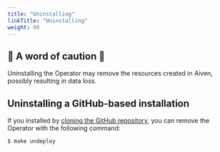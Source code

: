 ```yaml
---
title: "Uninstalling"
linkTitle: "Uninstalling"
weight: 90 
---
```


## 🚨 A word of caution 🚨
Uninstalling the Operator may remove the resources created in Aiven, possibly resulting in data loss. 

## Uninstalling a GitHub-based installation
If you installed by [cloning the GitHub repository](../cloning-the-repository/), you can remove the Operator with the following command:
```bash
$ make undeploy
```
